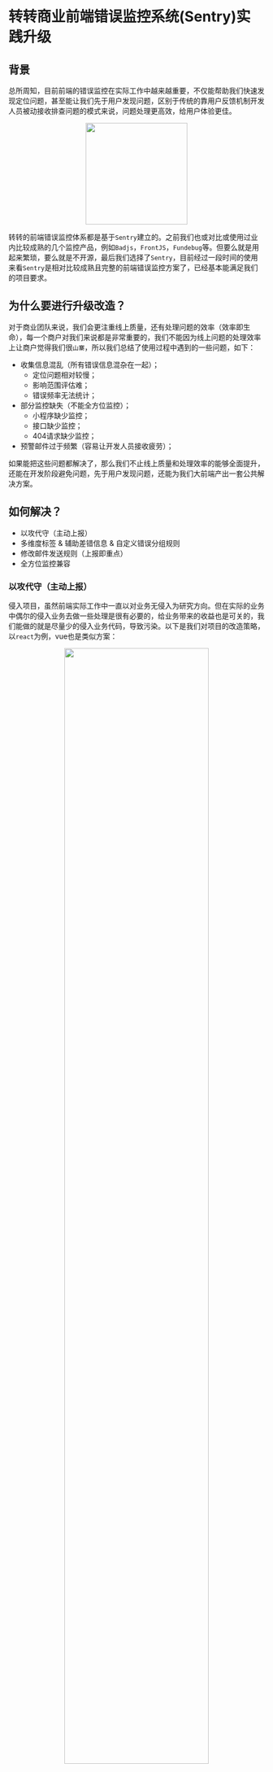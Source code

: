 # 转转商业前端错误监控系统(Sentry)实践升级

## 背景
总所周知，目前前端的错误监控在实际工作中越来越重要，不仅能帮助我们快速发现定位问题，甚至能让我们先于用户发现问题，区别于传统的靠用户反馈机制开发人员被动接收排查问题的模式来说，问题处理更高效，给用户体验更佳。

<div align="center">
	<img src="./images/1.png" width="200" >
</div>

转转的前端错误监控体系都是基于`Sentry`建立的。之前我们也或对比或使用过业内比较成熟的几个监控产品，例如`Badjs`，`FrontJS`，`Fundebug`等。但要么就是用起来繁琐，要么就是不开源，最后我们选择了`Sentry`，目前经过一段时间的使用来看`Sentry`是相对比较成熟且完整的前端错误监控方案了，已经基本能满足我们的项目要求。

## 为什么要进行升级改造？
对于商业团队来说，我们会更注重线上质量，还有处理问题的效率（效率即生命），每一个商户对我们来说都是非常重要的，我们不能因为线上问题的处理效率上让商户觉得我们很`山寨`，所以我们总结了使用过程中遇到的一些问题，如下：

* 收集信息混乱（所有错误信息混杂在一起）；
	* 定位问题相对较慢；
	* 影响范围评估难；
	* 错误频率无法统计；
* 部分监控缺失（不能全方位监控）；
	* 小程序缺少监控；
	* 接口缺少监控；
	* 404请求缺少监控；
* 预警邮件过于频繁（容易让开发人员接收疲劳）；

如果能把这些问题都解决了，那么我们不止线上质量和处理效率的能够全面提升，还能在开发阶段避免问题，先于用户发现问题，还能为我们大前端产出一套公共解决方案。

## 如何解决？
* 以攻代守（主动上报）
* 多维度标签 & 辅助差错信息 & 自定义错误分组规则
* 修改邮件发送规则（上报即重点）
* 全方位监控兼容

### 以攻代守（主动上报）
侵入项目，虽然前端实际工作中一直以对业务无侵入为研究方向。但在实际的业务中偶尔的侵入业务去做一些处理是很有必要的，给业务带来的收益也是可关的，我们能做的就是尽量少的侵入业务代码，导致污染。以下是我们对项目的改造策略，以`react`为例，vue也是类似方案：

<div align="center">
	<img src="./images/2.png" width="75%" >
</div>

#### 页面改造
错误捕获组件：

<div align="center">
	<img src="./images/3.png" width="75%" >
</div>

组件错误捕获 & 页面错误捕获：

<div align="center">
	<img src="./images/4.png" style="float:left" width="50%" >
	<img src="./images/5.png" style="float:right" width="50%" >
	<div style="width:100%;height:0;clear:both;"></div>
</div>

以上方案不止能有效捕获错误，区分错误级别，还有有效防止子组件错误影响整体页面渲染，导致白屏。

#### 接口监控

因为我们有同一请求包`SDK`，所以处理起来异常简单。

监控接口异常状态，即时获取接口错误信息，辅助后端监控及日志排查。

<div align="center">
	<img src="./images/7.png" style="float:left" width="50%" >
	<img src="./images/6.png" style="float:right" width="50%" >
	<div style="width:100%;height:0;clear:both;"></div>
</div>

### 多维度标签 & 辅助查错信息 & 自定义错误分组规则
快速定位，排错，及评估影响范围

<div align="center">
	<img src="./images/8.png" width="75%" >
</div>

例如：快速查看错误根据`tags`的分布

<div align="center">
	<div style="float:left; width: 50%">
		<img src="./images/26.png" style="float:left" width="80%" >
		<img src="./images/27.png" style="float:left" width="80%" >
		<div style="width:100%;height:0;clear:both;"></div>
	</div>
	<img src="./images/29.png" style="float:left" width="50%" >
	<div style="width:100%;height:0;clear:both;"></div>
</div>


#### 重写主动错误上报方法

<div align="center">
	<img src="./images/9.png" width="75%" >
</div>

其中：

* tags: 错误标签 - 快速定位错误
* extra：辅助信息 - 辅助错误排查
* fingerprint： 自定义分组错误 - 解决错误信息混乱问题

当然默认的错误上报也同时发送，也可以设置`tags`和`extra`，主要是为了捕获主动上报漏掉的错误。

最终我们把重写的方法抽离成了可供大转转前端使用的公共`SDK`。

最终`sentry`列表展示

Before: 所有信息混杂，同类型错误无分类，没有进行日期的错误区分，看不到错误变化趋势

<div align="center">
	<img src="./images/24.png" width="80%" >
</div>

After：所有错误信息分组合并，提供更多有效tag帮助快速定位

<div align="center">
	<img src="./images/25.png" width="80%" >
</div>



### 修改邮件规则（上报即重点）

#### 代码层面

* 通过isSendMail=1标签控制
* 控制isSendMail=1的频率

例如，同一个用户只要页面白屏错误，和其他同类型错误在页面浏览期间超过3次也设置isSendMail=1

<div align="center">
	<img src="./images/10.png" style="float:left" width="50%" >
	<img src="./images/11.png" style="float:right" width="50%" >
	<div style="width:100%;height:0;clear:both;"></div>
</div>

#### sentry系统规则配置

<div align="center">
	<img src="./images/12.png" width="75%" >
</div>

以上那么做了以后，整体的邮件错误频率能得到很大的降低，集中开发人员的经历去解决我们更关注的错误，实现上报即重点。
更多的规则可以更具前端上报的标签去做更多的处理，来减少报警频率。

### 全方位监控兼容

由于这套兼容方案是其他组同学，还有支撑组同学完成，所以这里我展示一下兼容的原理设计图，具体的后续升级率略与上面所述一致。

#### 小程序监控方案
<div align="center">
	<img src="./images/22.png" width="75%" >
</div>

#### 404监控方案
<div align="center">
	<img src="./images/23.png" width="75%" >
</div>


## 收益如何？
* 邮件即重点
* 3分钟内快速定位
* 异常服务追踪
* 即时发现新上线需求异常
* 实现全方位监控
* 迅速评估影响范围（解决问题优先级）
* 发现搜集代码风险逻辑（用于做pre-commit提前校验，减少线上报错）

### 每月线上bug折线图
<div align="center">
	<img src="./images/21.png" width="75%" >
</div>

从7月份我们上线了这套策略以后，我们能把线上用户发现错误控制在了平均2个以内，收益明显。

## 实际案例
### 2019.06.18 - ios10系统页面兼容问题（邮件预警）

<div align="center">
	<img src="./images/13.png" style="float:left" width="40%" >
	<img src="./images/14.png" style="float:right" width="40%" >
	<div style="width:100%;height:0;clear:both;"></div>
</div>

晚上10点上线一个新需求有收到邮件，在ios10里面有问题，迅速评估出了影响范围

### 2019.07.22 - 视频md5不存在（用户上报）
根据用户id快速找到了错误信息

<div align="center">
	<img src="./images/15.png" style="float:left" width="25%" >
	<img src="./images/16.png" style="float:right" width="75%" >
	<div style="width:100%;height:0;clear:both;"></div>
</div>

此问题发现传参有问题，但前端代码并没有逻辑问题，最后最终到了其他发布入口，发现中台提供的发布功能上md5参数会丢失

### 2019.07.20 - 营销页推广后下单失败（上线后接口异常）

<div align="center">
	<img src="./images/18.png" style="float:left" width="40%" >
	<img src="./images/17.png" style="float:right" width="60%" >
	<div style="width:100%;height:0;clear:both;"></div>
</div>

跟后端配合排查，发现其中一个参数长度过长，超过了数据库存储限制

### 2019.08.06 - 全用户异常接口提示（代码逻辑不完善）

<div align="center">
	<img src="./images/19.png" style="float:left" width="40%" >
	<img src="./images/20.png" style="float:right" width="60%" >
	<div style="width:100%;height:0;clear:both;"></div>
</div>

发现前端同时多次请求，后端接口未加锁造成入库异常，类似的风险代码发现了很多，包括一些代码边界值的判断等等，最终我们整理了一套前端开发风险规范，并且开发了一套`pre-commit`规则来对风险代码进行校验（校验的并不是代码风格，语法等，这里要是有兴趣可以安排相关同学整理分享一下），规避风险代码，减少线上错误。

每一次排查错误对我们来说都是一次收获，很多问题是可以提前规避的，就算避免不了我们也可以借助`Sentry`去更高效的解决，拥抱问题才能让我们更加成长。



